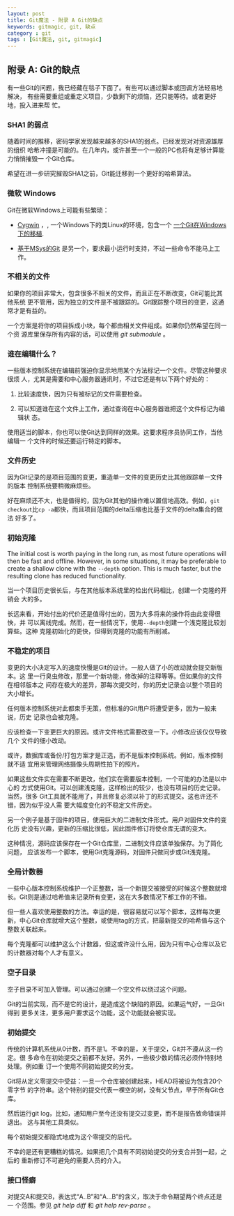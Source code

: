 ```yaml
---
layout: post
title: Git魔法 - 附录 A Git的缺点
keywords: gitmagic, git, 缺点
category : git
tags : [Git魔法, git, gitmagic]
---
```

## 附录 A: Git的缺点 ##

有一些Git的问题，我已经藏在毯子下面了。有些可以通过脚本或回调方法轻易地解决，
有些需要重组或重定义项目，少数剩下的烦恼，还只能等待。或者更好地，投入进来帮
忙。

### SHA1 的弱点 ###

随着时间的推移，密码学家发现越来越多的SHA1的弱点。已经发现对对资源雄厚的组织
哈希冲撞是可能的。在几年内，或许甚至一个一般的PC也将有足够计算能力悄悄摧毁一
个Git仓库。

希望在进一步研究摧毁SHA1之前，Git能迁移到一个更好的哈希算法。

### 微软 Windows ###

Git在微软Windows上可能有些繁琐：

- [Cygwin](http://cygwin.com/) ，, 一个Windows下的类Linux的环境，包含一个 [一个Git在Windows下的移植](http://cygwin.com/packages/git/).

- [基于MSys的Git](http://code.google.com/p/msysgit/) 是另一个，要求最小运行时支持，不过一些命令不能马上工作。
  
### 不相关的文件 ###

如果你的项目非常大，包含很多不相关的文件，而且正在不断改变，Git可能比其他系统
更不管用，因为独立的文件是不被跟踪的。Git跟踪整个项目的变更，这通常才是有益的。

一个方案是将你的项目拆成小块，每个都由相关文件组成。如果你仍然希望在同一个资
源库里保存所有内容的话，可以使用 *git submodule* 。

### 谁在编辑什么？ ###

一些版本控制系统在编辑前强迫你显示地用某个方法标记一个文件。尽管这种要求很烦
人，尤其是需要和中心服务器通讯时，不过它还是有以下两个好处的：

1. 比较速度快，因为只有被标记的文件需要检查。

2. 可以知道谁在这个文件上工作，通过查询在中心服务器谁把这个文件标记为编辑状
     态。

使用适当的脚本，你也可以使Git达到同样的效果。这要求程序员协同工作，当他编辑一
个文件的时候还要运行特定的脚本。

### 文件历史 ###

因为Git记录的是项目范围的变更，重造单一文件的变更历史比其他跟踪单一文件的版本
控制系统要稍微麻烦些。

好在麻烦还不大，也是值得的，因为Git其他的操作难以置信地高效。例如，`git
checkout`比`cp -a`都快，而且项目范围的delta压缩也比基于文件的delta集合的做法
好多了。

### 初始克隆 ###

The initial cost is worth paying in the long run, as most future operations will then be fast and offline. However, in some situations, it may be preferable to create a shallow clone with the `--depth` option. This is much faster, but the resulting clone has reduced functionality.

当一个项目历史很长后，与在其他版本系统里的检出代码相比，创建一个克隆的开销会
大的多。

长远来看，开始付出的代价还是值得付出的，因为大多将来的操作将由此变得很快，并
可以离线完成。然而，在一些情况下，使用`--depth`创建一个浅克隆比较划算些。这种
克隆初始化的更快，但得到克隆的功能有所削减。

### 不稳定的项目 ###

变更的大小决定写入的速度快慢是Git的设计。一般人做了小的改动就会提交新版本。这
里一行臭虫修改，那里一个新功能，修改掉的注释等等。但如果你的文件在相邻版本之
间存在极大的差异，那每次提交时，你的历史记录会以整个项目的大小增长。


任何版本控制系统对此都束手无策，但标准的Git用户将遭受更多，因为一般来说，历史
记录也会被克隆。

应该检查一下变更巨大的原因。或许文件格式需要改变一下。小修改应该仅仅导致几个
文件的细小改动。

或许，数据库或备份/打包方案才是正选，而不是版本控制系统。例如，版本控制就不适
宜用来管理网络摄像头周期性拍下的照片。

如果这些文件实在需要不断更改，他们实在需要版本控制，一个可能的办法是以中心的
方式使用Git。可以创建浅克隆，这样检出的较少，也没有项目的历史记录。当然，很多
Git工具就不能用了，并且修复必须以补丁的形式提交。这也许还不错，因为似乎没人需
要大幅度变化的不稳定文件历史。

另一个例子是基于固件的项目，使用巨大的二进制文件形式。用户对固件文件的变化历
史没有兴趣，更新的压缩比很低，因此固件修订将使仓库无谓的变大。

这种情况，源码应该保存在一个Git仓库里，二进制文件应该单独保存。为了简化问题，
应该发布一个脚本，使用Git克隆源码，对固件只做同步或Git浅克隆。

### 全局计数器 ###

一些中心版本控制系统维护一个正整数，当一个新提交被接受的时候这个整数就增长。Git则是通过哈希值来记录所有变更，这在大多数情况下都工作的不错。

但一些人喜欢使用整数的方法。幸运的是，很容易就可以写个脚本，这样每次更新，中心Git仓库就增大这个整数，或使用tag的方式，把最新提交的哈希值与这个整数关联起来。

每个克隆都可以维护这么个计数器，但这或许没什么用，因为只有中心仓库以及它的计数器对每个人才有意义。

### 空子目录 ###

空子目录不可加入管理。可以通过创建一个空文件以绕过这个问题。

Git的当前实现，而不是它的设计，是造成这个缺陷的原因。如果运气好，一旦Git得到
更多关注，更多用户要求这个功能，这个功能就会被实现。

### 初始提交 ###

传统的计算机系统从0计数，而不是1。不幸的是，关于提交，Git并不遵从这一约定。很
多命令在初始提交之前都不友好。另外，一些极少数的情况必须作特别地处理。例如重
订一个使用不同初始提交的分支。

Git将从定义零提交中受益：一旦一个仓库被创建起来，HEAD将被设为包含20个零字节
的字符串。这个特别的提交代表一棵空的树，没有父节点，早于所有Git仓库。

然后运行git log，比如，通知用户至今还没有提交过变更，而不是报告致命错误并退出。
这与其他工具类似。

每个初始提交都隐式地成为这个零提交的后代。

不幸的是还有更糟糕的情况。如果把几个具有不同初始提交的分支合并到一起，之后的
重新修订不可避免的需要人员的介入。

### 接口怪癖 ###

对提交A和提交B，表达式“A..B”和“A...B”的含义，取决于命令期望两个终点还是一
个范围。参见 *git help diff* 和 *git help rev-parse* 。
